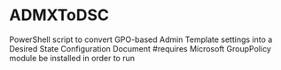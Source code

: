 # ADMXToDSC
PowerShell script to convert GPO-based Admin Template settings into a Desired State Configuration Document
#requires Microsoft GroupPolicy module be installed in order to run
